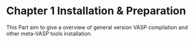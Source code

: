 # Chapter 1 Installation & Preparation

This Part aim to give a overview of general version VASP compilation and other meta-VASP tools installation.